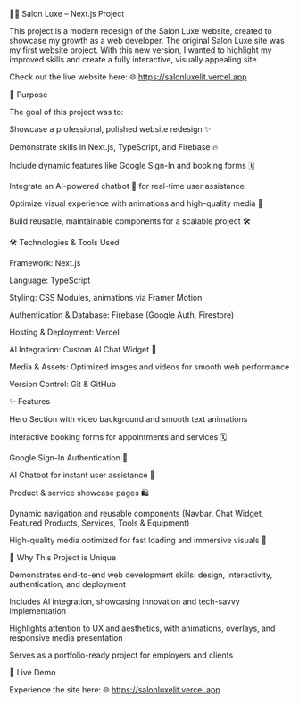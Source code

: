 💇‍♀️ Salon Luxe – Next.js Project

This project is a modern redesign of the Salon Luxe website, created to showcase my growth as a web developer. The original Salon Luxe site was my first website project. With this new version, I wanted to highlight my improved skills and create a fully interactive, visually appealing site.

Check out the live website here: 🌐 https://salonluxelit.vercel.app

🎯 Purpose

The goal of this project was to:

Showcase a professional, polished website redesign ✨

Demonstrate skills in Next.js, TypeScript, and Firebase 🔥

Include dynamic features like Google Sign-In and booking forms 🗓️

Integrate an AI-powered chatbot 🤖 for real-time user assistance

Optimize visual experience with animations and high-quality media 🎥

Build reusable, maintainable components for a scalable project 🛠️

🛠️ Technologies & Tools Used

Framework: Next.js

Language: TypeScript

Styling: CSS Modules, animations via Framer Motion

Authentication & Database: Firebase
 (Google Auth, Firestore)

Hosting & Deployment: Vercel

AI Integration: Custom AI Chat Widget 🤖

Media & Assets: Optimized images and videos for smooth web performance

Version Control: Git & GitHub

✨ Features

Hero Section with video background and smooth text animations

Interactive booking forms for appointments and services 🗓️

Google Sign-In Authentication 🔑

AI Chatbot for instant user assistance 🤖

Product & service showcase pages 🛍️

Dynamic navigation and reusable components (Navbar, Chat Widget, Featured Products, Services, Tools & Equipment)

High-quality media optimized for fast loading and immersive visuals 🎥

📌 Why This Project is Unique

Demonstrates end-to-end web development skills: design, interactivity, authentication, and deployment

Includes AI integration, showcasing innovation and tech-savvy implementation

Highlights attention to UX and aesthetics, with animations, overlays, and responsive media presentation

Serves as a portfolio-ready project for employers and clients

🚀 Live Demo

Experience the site here: 🌐 https://salonluxelit.vercel.app
